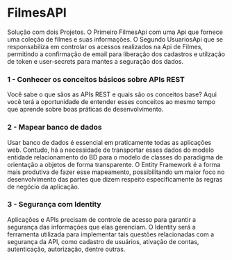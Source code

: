 # FilmesAPI
Solução com dois Projetos. 
O Primeiro FilmesApi com uma Api que fornece uma coleção de filmes e suas informações.
O Segundo UsuariosApi que se responsabiliza em controlar os acessos realizados na Api de Filmes, permitindo a confirmação de email para liberação dos cadastros e utilzação de token e user-secrets para mantes a seguração dos dados.

### 1 - Conhecer os conceitos básicos sobre APIs REST
Você sabe o que sãos as APIs REST e quais são os conceitos base? Aqui você terá a oportunidade de entender esses conceitos ao mesmo tempo que aprende sobre boas práticas de desenvolvimento.

### 2 - Mapear banco de dados
Usar banco de dados é essencial em praticamente todas as aplicações web. Contudo, há a necessidade de transportar esses dados do modelo entidade relacionamento do BD para o modelo de classes do paradigma de orientação a objetos de forma transparente. O Entity Framework é a forma mais produtiva de fazer esse mapeamento, possibilitando um maior foco no desenvolvimento das partes que dizem respeito especificamente às regras de negócio da aplicação.

### 3 - Segurança com Identity
Aplicações e APIs precisam de controle de acesso para garantir a segurança das informações que elas gerenciam. O Identity será a ferramenta utilizada para implementar tais questões relacionadas com a segurança da API, como cadastro de usuários, ativação de contas, autenticação, autorização, dentre outras.
